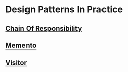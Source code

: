 # Design Patterns In Practice

## [Chain Of Responsibility](./ChainOfResponsibility/)
## [Memento](./Memento/)
## [Visitor](./Visitor/)